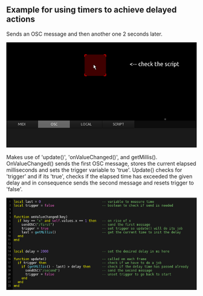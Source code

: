 ## Example for using timers to achieve delayed actions

Sends an OSC message and then another one 2 seconds later.

![delayed osc](pics/preview.gif)

Makes use of 'update()', 'onValueChanged()', and getMillis().
OnValueChanged() sends the first OSC message, stores the current elapsed milliseconds and sets the trigger variable to 'true'.
Update() checks for 'trigger' and if its 'true', checks if the elapsed time has exceeded the given delay and in consequence sends the second message and resets trigger to 'false'.

![delayed osc](pics/script.png)
